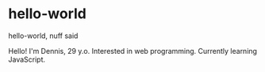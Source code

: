 # hello-world
hello-world, nuff said

Hello! I'm Dennis, 29 y.o. Interested in web programming. Currently learning JavaScript.
